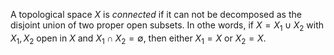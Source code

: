 A topological space $X$ is *connected* if it can not be decomposed as the disjoint union of two proper open subsets. In othe words, if $X = X_1 \cup X_2$ with $X_1, X_2$ open in $X$ and $X_1 \cap X_2 = \emptyset$, then either $X_1 = X$ or $X_2 = X$.
